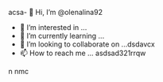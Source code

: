 acsa- 👋 Hi, I’m @olenalina92
- 👀 I’m interested in ...
- 🌱 I’m currently learning ...
- 💞️ I’m looking to collaborate on ...dsdavcx
- 📫 How to reach me ...
asdsad321rrqw
<!---a
dasdasdasdYou can click the Prevhhliew link to tazxzke a look at your changes.
--->
n nmc
